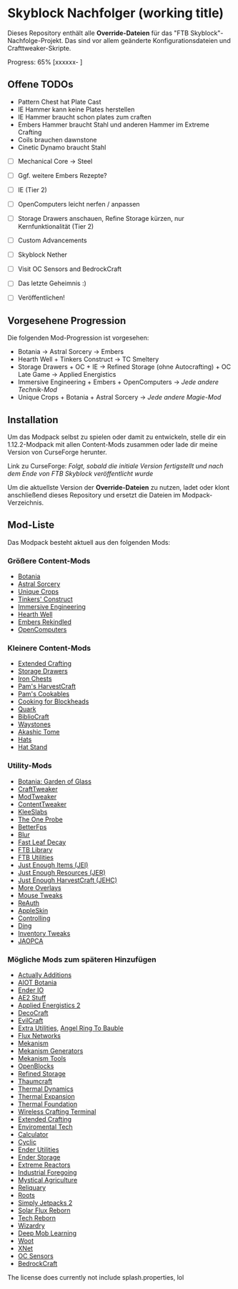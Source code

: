 # Skyblock Nachfolger (working title)

Dieses Repository enthält alle **Override-Dateien** für das "FTB Skyblock"-Nachfolge-Projekt. Das sind vor allem geänderte Konfigurationsdateien und Crafttweaker-Skripte.

Progress: 65% [xxxxxx-   ]

## Offene TODOs

- Pattern Chest hat Plate Cast
- IE Hammer kann keine Plates herstellen
- IE Hammer braucht schon plates zum craften
- Embers Hammer braucht Stahl und anderen Hammer im Extreme Crafting
- Coils brauchen dawnstone
- Cinetic Dynamo braucht Stahl


- [ ] Mechanical Core -> Steel
- [ ] Ggf. weitere Embers Rezepte?
- [ ] IE (Tier 2)
- [ ] OpenComputers leicht nerfen / anpassen
- [ ] Storage Drawers anschauen, Refine Storage kürzen, nur Kernfunktionalität (Tier 2)
- [ ] Custom Advancements
- [ ] Skyblock Nether
- [ ] Visit OC Sensors and BedrockCraft

- [ ] Das letzte Geheimnis :)
- [ ] Veröffentlichen!

## Vorgesehene Progression

Die folgenden Mod-Progression ist vorgesehen:

- Botania -> Astral Sorcery -> Embers
- Hearth Well + Tinkers Construct -> TC Smeltery
- Storage Drawers + OC + IE -> Refined Storage (ohne Autocrafting) + OC Late Game -> Applied Energistics
- Immersive Engineering + Embers + OpenComputers -> *Jede andere Technik-Mod*
- Unique Crops + Botania + Astral Sorcery -> *Jede andere Magie-Mod*

## Installation

Um das Modpack selbst zu spielen oder damit zu entwickeln, stelle dir ein 1.12.2-Modpack mit allen Content-Mods zusammen oder lade dir meine Version von CurseForge herunter.

Link zu CurseForge: *Folgt, sobald die initiale Version fertigstellt und nach dem Ende von FTB Skyblock veröffentlicht wurde*

Um die aktuellste Version der **Override-Dateien** zu nutzen, ladet oder klont anschließend dieses Repository und ersetzt die Dateien im Modpack-Verzeichnis.

## Mod-Liste

Das Modpack besteht aktuell aus den folgenden Mods:

### Größere Content-Mods

- [Botania](https://www.curseforge.com/minecraft/mc-mods/botania)
- [Astral Sorcery](https://www.curseforge.com/minecraft/mc-mods/astral-sorcery)
- [Unique Crops](https://www.curseforge.com/minecraft/mc-mods/unique-crops)
- [Tinkers' Construct](https://www.curseforge.com/minecraft/mc-mods/tinkers-construct)
- [Immersive Engineering](https://www.curseforge.com/minecraft/mc-mods/immersive-engineering)
- [Hearth Well](https://www.curseforge.com/minecraft/mc-mods/hearth-well)
- [Embers Rekindled](https://www.curseforge.com/minecraft/mc-mods/embers-rekindled)
- [OpenComputers](https://www.curseforge.com/minecraft/mc-mods/opencomputers)

### Kleinere Content-Mods

- [Extended Crafting](https://www.curseforge.com/minecraft/mc-mods/extended-crafting)
- [Storage Drawers](https://www.curseforge.com/minecraft/mc-mods/storage-drawers)
- [Iron Chests](https://www.curseforge.com/minecraft/mc-mods/iron-chests)
- [Pam's HarvestCraft](https://www.curseforge.com/minecraft/mc-mods/pams-harvestcraft)
- [Pam's Cookables](https://www.curseforge.com/minecraft/mc-mods/pams-cookables)
- [Cooking for Blockheads](https://www.curseforge.com/minecraft/mc-mods/cooking-for-blockheads)
- [Quark](https://www.curseforge.com/minecraft/mc-mods/quark) 
- [BiblioCraft](https://www.curseforge.com/minecraft/mc-mods/bibliocraft)
- [Waystones](https://www.curseforge.com/minecraft/mc-mods/waystones)
- [Akashic Tome](https://www.curseforge.com/minecraft/mc-mods/akashic-tome)
- [Hats](https://www.curseforge.com/minecraft/mc-mods/hats)
- [Hat Stand](https://www.curseforge.com/minecraft/mc-mods/hat-stand)

### Utility-Mods

- [Botania: Garden of Glass](https://www.curseforge.com/minecraft/mc-mods/botania-garden-of-glass)
- [CraftTweaker](https://www.curseforge.com/minecraft/mc-mods/crafttweaker)
- [ModTweaker](https://www.curseforge.com/minecraft/mc-mods/modtweaker)
- [ContentTweaker](https://www.curseforge.com/minecraft/mc-mods/contenttweaker)
- [KleeSlabs](https://www.curseforge.com/minecraft/mc-mods/kleeslabs)
- [The One Probe](https://www.curseforge.com/minecraft/mc-mods/the-one-probe)
- [BetterFps](https://www.curseforge.com/minecraft/mc-mods/betterfps)
- [Blur](https://www.curseforge.com/minecraft/mc-mods/blur)
- [Fast Leaf Decay](https://www.curseforge.com/minecraft/mc-mods/fast-leaf-decay)
- [FTB Library](https://www.curseforge.com/minecraft/mc-mods/ftb-library)
- [FTB Utilities](https://www.curseforge.com/minecraft/mc-mods/ftb-utilities)
- [Just Enough Items (JEI)](https://www.curseforge.com/minecraft/mc-mods/jei)
- [Just Enough Resources (JER)](https://www.curseforge.com/minecraft/mc-mods/just-enough-resources-jer)
- [Just Enough HarvestCraft (JEHC)](https://www.curseforge.com/minecraft/mc-mods/just-enough-harvestcraft)
- [More Overlays](https://www.curseforge.com/minecraft/mc-mods/more-overlays)
- [Mouse Tweaks](https://www.curseforge.com/minecraft/mc-mods/mouse-tweaks)
- [ReAuth](https://www.curseforge.com/minecraft/mc-mods/reauth)
- [AppleSkin](https://www.curseforge.com/minecraft/mc-mods/appleskin) 
- [Controlling](https://www.curseforge.com/minecraft/mc-mods/controlling)
- [Ding](https://www.curseforge.com/minecraft/mc-mods/ding)
- [Inventory Tweaks](https://www.curseforge.com/minecraft/mc-mods/inventory-tweaks)
- [JAOPCA](https://www.curseforge.com/minecraft/mc-mods/jaopca)

### Mögliche Mods zum späteren Hinzufügen

- [Actually Additions](https://www.curseforge.com/minecraft/mc-mods/actually-additions)
- [AIOT Botania](https://www.curseforge.com/minecraft/mc-mods/aiot-botania)
- [Ender IO](https://www.curseforge.com/minecraft/mc-mods/ender-io)
- [AE2 Stuff](https://www.curseforge.com/minecraft/mc-mods/ae2-stuff)
- [Applied Energistics 2](https://www.curseforge.com/minecraft/mc-mods/applied-energistics-2)
- [DecoCraft](https://www.curseforge.com/minecraft/mc-mods/decocraft)
- [EvilCraft](https://www.curseforge.com/minecraft/mc-mods/evilcraft)
- [Extra Utilities](https://www.curseforge.com/minecraft/mc-mods/extra-utilities), [Angel Ring To Bauble](https://www.curseforge.com/minecraft/mc-mods/angel-ring-to-bauble)
- [Flux Networks](https://www.curseforge.com/minecraft/mc-mods/flux-networks)
- [Mekanism](https://www.curseforge.com/minecraft/mc-mods/mekanism)
- [Mekanism Generators](https://www.curseforge.com/minecraft/mc-mods/mekanism-generators)
- [Mekanism Tools](https://www.curseforge.com/minecraft/mc-mods/mekanism-tools)
- [OpenBlocks](https://www.curseforge.com/minecraft/mc-mods/openblocks)
- [Refined Storage](https://www.curseforge.com/minecraft/mc-mods/refined-storage)
- [Thaumcraft](https://www.curseforge.com/minecraft/mc-mods/thaumcraft)
- [Thermal Dynamics](https://www.curseforge.com/minecraft/mc-mods/thermal-dynamics)
- [Thermal Expansion](https://www.curseforge.com/minecraft/mc-mods/thermal-expansion)
- [Thermal Foundation](https://www.curseforge.com/minecraft/mc-mods/thermal-foundation)
- [Wireless Crafting Terminal](https://www.curseforge.com/minecraft/mc-mods/wireless-crafting-terminal)
- [Extended Crafting](https://www.curseforge.com/minecraft/mc-mods/extended-crafting)
- [Enviromental Tech](https://www.curseforge.com/minecraft/mc-mods/environmental-tech)
- [Calculator](https://www.curseforge.com/minecraft/mc-mods/calculator)
- [Cyclic](https://www.curseforge.com/minecraft/mc-mods/cyclic)
- [Ender Utilities](https://www.curseforge.com/minecraft/mc-mods/ender-utilities)
- [Ender Storage](https://www.curseforge.com/minecraft/mc-mods/ender-storage-1-8)
- [Extreme Reactors](https://www.curseforge.com/minecraft/mc-mods/extreme-reactors)
- [Industrial Foregoing](https://www.curseforge.com/minecraft/mc-mods/industrial-foregoing)
- [Mystical Agriculture](https://www.curseforge.com/minecraft/mc-mods/mystical-agriculture)
- [Reliquary](https://www.curseforge.com/minecraft/mc-mods/reliquary-v1-3)
- [Roots](https://www.curseforge.com/minecraft/mc-mods/roots)
- [Simply Jetpacks 2](https://www.curseforge.com/minecraft/mc-mods/simply-jetpacks-2)
- [Solar Flux Reborn](https://www.curseforge.com/minecraft/mc-mods/solar-flux-reborn)
- [Tech Reborn](https://www.curseforge.com/minecraft/mc-mods/techreborn)
- [Wizardry](https://www.curseforge.com/minecraft/mc-mods/wizardry-mod)
- [Deep Mob Learning](https://www.curseforge.com/minecraft/mc-mods/deep-mob-learning)
- [Woot](https://www.curseforge.com/minecraft/mc-mods/woot)
- [XNet](https://www.curseforge.com/minecraft/mc-mods/xnet)
- [OC Sensors](https://www.curseforge.com/minecraft/mc-mods/oc-sensors)
- [BedrockCraft](https://www.curseforge.com/minecraft/mc-mods/bedrockcraft)

The license does currently not include splash.properties, lol
